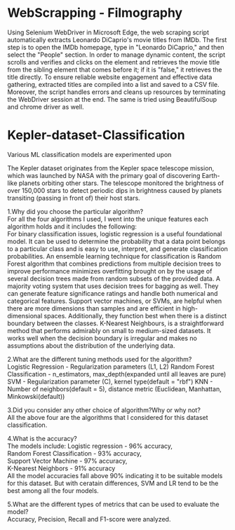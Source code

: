 # WebScrapping - Filmography
Using Selenium WebDriver in Microsoft Edge, the web scraping script automatically extracts Leonardo DiCaprio's movie titles from IMDb. The first step is to open the IMDb homepage, type in "Leonardo DiCaprio," and then select the "People" section.   In order to manage dynamic content, the script scrolls and verifies and clicks on the element and retrieves the movie title from the sibling element that comes before it; if it is "false," it retrieves the title directly. To ensure reliable website engagement and effective data gathering, extracted titles are compiled into a list and saved to a CSV file.   Moreover, the script handles errors and cleans up resources by terminating the WebDriver session at the end.
The same is tried using BeautifulSoup and chrome driver as well.


# Kepler-dataset-Classification
Various ML classification models are experimented upon

The Kepler dataset originates from the Kepler space telescope mission, which was launched by NASA with the primary goal of 
discovering Earth-like planets orbiting other stars. The telescope monitored the brightness of over 150,000 stars to detect 
periodic dips in brightness caused by planets transiting (passing in front of) their host stars.

1.Why did you choose the particular algorithm?  
For all the four algorithms I used, I went into the unique features each algorithm holds and it includes the following:  
For binary classification issues, logistic regression is a useful foundational model. It can be used to determine the probability that a data point belongs to a particular class and is easy to use, interpret, and generate classification probabilities.   An ensemble learning technique for classification is Random Forest algorithm that combines predictions from multiple decision trees to improve performance minimizes overfitting brought on by the usage of several decision trees made from random subsets of the provided data. A majority voting system that uses decision trees for bagging as well. They can generate feature significance ratings and handle both numerical and categorical features.   Support vector machines, or SVMs, are helpful when there are more dimensions than samples and are efficient in high-dimensional spaces. Additionally, they function best when there is a distinct boundary between the classes.   K-Nearest Neighbours, is a straightforward method that performs admirably on small to medium-sized datasets. It works well when the decision boundary is irregular and makes no assumptions about the distribution of the underlying data.

2.What are the different tuning methods used for the algorithm?  
Logistic Regression - Regularization parameters (L1, L2)
Random Forest Classification - n_estimators, max_depth(expanded until all leaves are pure)
SVM - Regularization parameter (C), kernel type(default = "rbf")
KNN - Number of neighbors(default = 5), distance metric (Euclidean, Manhattan, Minkowski(default))

3.Did you consider any other choice of algorithm?Why or why not?  
All the above four are the algorithms that I considered for this dataset classification.

4.What is the accuracy?  
The models include:
Logistic regression - 96% accuracy,   
Random Forest Classification - 93% accuracy,   
Support Vector Machine - 97% accuracy,   
K-Nearest Neighbors - 91% accuracy  
All the model accuracies fall above 90% indicating it to be suitable models for this dataset. But with ceratain differences,
SVM and LR tend to be the best among all the four models.  

5.What are the different types of metrics that can be used to evaluate the model?  
Accuracy, Precision, Recall and F1-score were analyzed.

